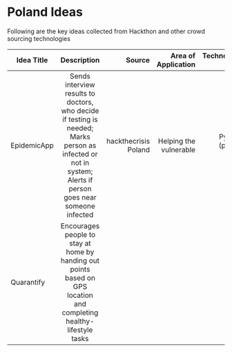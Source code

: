 # Poland Ideas

Following are the key ideas collected from Hackthon and other crowd sourcing technologies

| Idea Title       | Description         | Source |    Area of Application | Technology Used |
| ------------- |:-------------:| -----:|-----:|-----:|
| EpidemicApp | Sends interview results to doctors, who decide if testing is needed; Marks person as infected or not in system; Alerts if person goes near someone infected  | hackthecrisis Poland | Helping the vulnerable  | Python (phone app) |
| Quarantify | Encourages people to stay at home by handing out points based on GPS location and completing healthy-lifestyle tasks |

